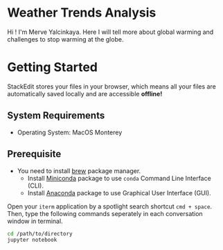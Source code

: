 # Weather Trends Analysis

Hi ! I'm Merve Yalcinkaya. Here I will tell more about global warming and challenges to stop warming at the globe.


# Getting Started

StackEdit stores your files in your browser, which means all your files are automatically saved locally and are accessible **offline!**

## System Requirements
* Operating System: MacOS Monterey

## Prerequisite
*  You need to install [brew](https://brew.sh/)  package manager. 
	* Install [Miniconda](https://formulae.brew.sh/cask/miniconda) package to use `conda` Command Line Interface (CLI).
	* Install [Anaconda](https://formulae.brew.sh/cask/anaconda) package to use Graphical User Interface (GUI).

Open your `iterm` application by a spotlight search shortcut `cmd + space`. Then, type the following commands seperately in each conversation window in terminal.
```bash
cd /path/to/directory
jupyter notebook
```